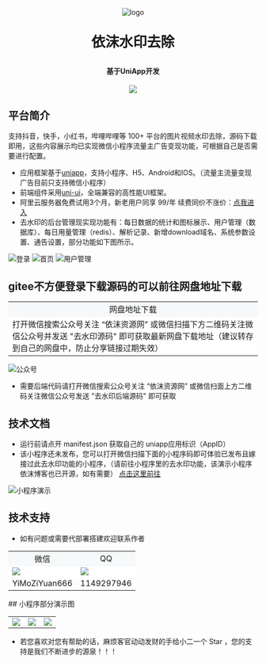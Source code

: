 <p align="center">
	<img alt="logo" src="https://img.eplusskin.com/uploads/20240730/log.png">
</p>
<h1 align="center" style="margin: 30px 0 30px; font-weight: bold;">依沫水印去除</h1>
<h4 align="center">基于UniApp开发</h4>
<p align="center">
	<img src="https://img.shields.io/github/license/mashape/apistatus.svg">
</p>

## 平台简介

支持抖音，快手，小红书，哔哩哔哩等 100+ 平台的图片视频水印去除，源码下载即用，这些内容展示均已实现微信小程序流量主广告变现功能，可根据自己是否需要进行配置。
* 应用框架基于[uniapp](https://uniapp.dcloud.net.cn/)，支持小程序、H5、Android和IOS。（流量主流量变现广告目前只支持微信小程序）
* 前端组件采用[uni-ui](https://github.com/dcloudio/uni-ui)，全端兼容的高性能UI框架。
* 阿里云服务器免费试用3个月，新老用户同享 99/年 续费同价不涨价：[点我进入](https://www.aliyun.com/daily-act/ecs/activity_selection?userCode=ua4mkdxk)
* 去水印的后台管理现实现功能有：每日数据的统计和图标展示、用户管理（数据库）、每日用量管理（redis）、解析记录、新增download域名、系统参数设置、通告设置，部分功能如下图所示。
<img src="https://img.eplusskin.com/uploads/20240730/shuiyinad1.png"  alt="登录"/>
<img src="https://img.eplusskin.com/uploads/20240730/shuiyinad2.png"  alt="首页"/>
<img src="https://img.eplusskin.com/uploads/20240730/shuiyinad3.png" alt="用户管理"/>

## gitee不方便登录下载源码的可以前往网盘地址下载
<table>
    <tr>
        <td align="center" bgcolor=#F6F8FA>网盘地址下载</td>
    </tr>
    <tr>
        <td bgcolor=#FFFFFF>打开微信搜索公众号关注 “依沫资源网” 或微信扫描下方二维码关注微信公众号并发送 "去水印源码" 即可获取最新网盘下载地址（建议转存到自己的网盘中，防止分享链接过期失效） </td>
    </tr>
</table>
<img src="https://img.eplusskin.com/uploads/20240730/gongzhonghao2.png" alt="公众号"/>

* 需要后端代码请打开微信搜索公众号关注 “依沫资源网” 或微信扫面上方二维码关注微信公众号发送 "去水印后端源码" 即可获取

## 技术文档

[//]: # (<img src="http://img.eplusskin.com/uploads/20240730/1715928722339.png">  QQ： 1149297946 或 微信：yimoziyuan666)
- 运行前请点开 manifest.json 获取自己的 uniapp应用标识（AppID）
- 该小程序还未发布，您可以打开微信扫描下面的小程序码即可体验已发布且嫁接过此去水印功能的小程序，（请前往小程序里的去水印功能，该演示小程序依沫博客也已开源，如有需要） [点击这里前往](https://gitee.com/ananyouu/yimo-resource-blog.git)

<img src="https://img.eplusskin.com/uploads/20240730/miniapp.jpg" alt="小程序演示"/>

## 技术支持

- 如有问题或需要代部署搭建欢迎联系作者

<table>
    <tr>
        <td align="center" bgcolor=#F6F8FA>微信</td>
        <td align="center" bgcolor=#F6F8FA>QQ</td>
    </tr>
    <tr>
        <td bgcolor=#FFFFFF><img src="https://img.eplusskin.com/uploads/20240730/wx3.png"/></td>
        <td bgcolor=#FFFFFF><img src="https://img.eplusskin.com/uploads/20240730/qiuqiu3.png"/></td>
    </tr>
    <tr>
        <td align="center">YiMoZiYuan666</td>
        <td align="center">1149297946</td>
    </tr>
</table>
## 小程序部分演示图

<table>
    <tr>
        <td><img src="https://simgs.emoboy.vip/appimg/fengmian/2024/11/122112409.jpg"/></td>
        <td><img src="https://img.eplusskin.com/uploads/20240730/shuiyin3.png"/></td>
        <td><img src="https://img.eplusskin.com/uploads/20240730/shuiyin1.png"/></td>
    </tr>
</table>

* 若您喜欢对您有帮助的话，麻烦客官动动发财的手给小二一个 Star ，您的支持是我们不断进步的源泉！！！

